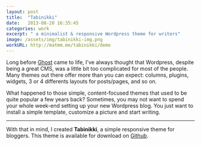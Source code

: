 ```yaml
---
layout: post
title:  "Tabinikki"
date:   2013-08-20 16:35:45
categories: work
excerpt: " a minimalist & responsive Wordpress theme for writers"
image: /assets/img/tabinikki-img.png
workURL: http://matmm.me/tabinikki/demo
---
```


Long before [Ghost](http://www.ghost.org) came to life, I've always thought that Wordpress, despite being a great CMS, was a little bit too complicated for most of the people. Many themes out there offer more than you can expect: columns, plugins, widgets, 3 or 4 differents layouts for posts/pages, and so on. 

What happened to those simple, content-focused themes that used to be quite popular a few years back? Sometimes, you may not want to spend your whole week-end setting up your new Wordpress blog. You just want to install a simple template, customize a picture and start writing. 

<hr>

With that in mind, I created **Tabinikki**, a simple responsive theme for bloggers. This theme is available for download on [Github](https://github.com/m3xm/Tabinikki).